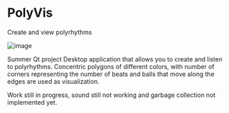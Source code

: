 # PolyVis
Create and view polyrhythms

![image](https://github.com/user-attachments/assets/229cee81-cc06-4979-8cfa-3e815b31774c)

Summer Qt project 
Desktop application that allows you to create and listen to polyrhythms. Concentric polygons of different colors, with number of corners representing the number of beats and balls that move along the edges are used as visualization.

Work still in progress, sound still not working and garbage collection not implemented yet.
